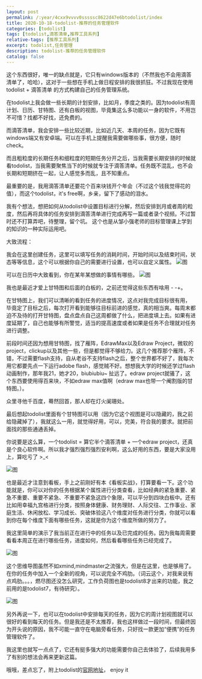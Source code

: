 ```yaml
---
layout: post
permalink: /:year/4cxx9vvvv0sssssc8622d47e6btodolist/index
title: 2020-10-18-todolist-推荐的任务管理软件
categories: [todolist]
tags: [todolist,滴答清单,推荐工具系列]
relative-tags: [推荐工具系列]
excerpt: todolist,任务管理
description: todolist-推荐的任务管理软件
catalog: false
---
```




这个东西很好，唯一的缺点就是，它只有windows版本的（不然我也不会用滴答清单了，哈哈），这对于一些想在手机上做日程安排的我很抓狂。不过我现在使用 todolist + 滴答清单 的方式构建自己的任务管理系统。

在todolist上我会做一些长期的计划安排，比如月，季度之类的。因为todolist有周计划、日历、甘特图、还有白板的视图，毕竟集这么多功能以一身的软件，不用岂不可惜？找都不好找，还免费的。

而滴答清单，我会安排一些比较近期，比如近几天、本周的任务，因为它既有windows端又有安卓端。可以在手机上提醒我需要做哪些事，很方便，随时check。

而且粗粒度的长期任务和细粒度的短期任务分开之后，当我需要长期安排的时候就看todolist，当我需要聚焦当下的时候就专注于滴答清单。任务既不混乱，也不会长期和短期挤在一起，让人感觉多而乱，且不知重点。

最重要的是，我用滴答清单还要花个百来块钱开个年会（不过这个钱我觉得花的值），而这个todolist，it's free啊，乡亲，留下了感动的泪水。



我有个想法，想把如何从todolist中设置目标进行分解，然后安排到月或者周的粒度，然后再将具体的任务安排到滴答清单进行完成再写一篇或者录个视频。不过暂时还不打算弄吧，待整理，留个坑。 这个也是从邹小强老师的目标管理课上学到的知识的一种实际运用吧。



大致流程：

我会在这里创建任务，这里可以填写任务的消耗时间，开始时间以及结束时间，状态等等信息，这个可以根据你自己的需要进行设置，也可以自定义属性。
![图](https://gitee.com/linxingyang/at-2020-10-02-image/raw/master/image/T-todolist/image/2020-10-18/01.png)



可以在日历中大致看到，你在某年某想做的事情有哪些。
![图](https://gitee.com/linxingyang/at-2020-10-02-image/raw/master/image/T-todolist/image/2020-10-18/02.png)



我也是最近才爱上甘特图和后面的白板的，之前还觉得这些东西有啥用 - -+。

在甘特图上，我们可以清晰的看到任务的进度情况，这点对我完成目标很有用，	毕竟定了目标之后，每次打开看到能够往目标前进的感觉，真的相当爽。每周末都迫不及待的打开甘特图，盘点盘点自己这周都做了什么，把进度填上去。如果有进度延期了，自己也能够有所警觉，适当的提高速度或者如果是任务不合理就对任务进行调整。

前段时间还因为想用甘特图，找了雁阵，EdrawMax以及Edraw Project，微软的project，clickup以及其他一些，但是都觉得不够给力。这几个推荐那个雁阵，不错，不过需要flash支持，自从老谷不支持flash之后，整个世界都不好了，我每次用它都要先点一下运行adobe flash，感觉贼不好。想想我大学的时候还学过flash动画制作，那年我21，她才20，biubiubiu~ 扯远了。edraw project就骚了，这个东西要使用得百来块，不如edraw max值啊（edraw max也带一个阉割版的甘特图。）。

众里寻他千百度，蓦然回首，那人却在灯火阑珊处。

最后想起todolist里面有个甘特图可以用（因为它这个视图是可以隐藏的，我之前给隐藏掉了），我就这么一用，就觉得好用，可以，完美，符合我的要求。就把前面找的那些通通丢掉。

你说要是这么算，一个todolist = 算它半个滴答清单 + 一个edraw project，还真是个良心软件啊。所以我才强烈强烈强烈安利啊，这么好用的东西，要是大家没用上，算吃亏了 >_<

![图](https://gitee.com/linxingyang/at-2020-10-02-image/raw/master/image/T-todolist/image/2020-10-18/03.png)



也是最近才注意到看板，手上之前刚好有本《看板实战》，打算要看一下。这个功能就是，你可以对你的任务根据某个属性进行分类查看，比如经典的紧急重要、紧急不重要、重要不紧急、不重要不紧急这四个象限，可以平分到四块白板中。还有比如用幸福九宫格进行分类，按照身体健康、财务理财、人际交往、工作事业、家庭生活、休闲放松、学习成长、突破体验这八个维度对任务进行分类，你就可以看到你在每个维度下面有哪些任务，这就是你为这个维度所做的努力了。

我这里简单的演示了我当前正在进行中的任务以及已完成的任务。因为我每周需要看看本周正在进行哪些任务，进度如何，然后看看哪些任务已经完成了。

![图](https://gitee.com/linxingyang/at-2020-10-02-image/raw/master/image/T-todolist/image/2020-10-18/04.png)



这个思维导图虽然不如xmind,mindmaster之流强大，但是在这里，也是够用了。在你的任务中加入一个全新的视角，可以说完全不鸡肋。（词云这个，对我来说有点鸡肋。。。，燃尽图还没怎么研究，工作负荷图也是todolist8才出来的功能，我之前用的是todolist7，有待研究）。

![图](https://gitee.com/linxingyang/at-2020-10-02-image/raw/master/image/T-todolist/image/2020-10-18/05.png)



另外再说一下，也可以在todolist中安排每天的任务，因为它的周计划视图就可以很好的看到每天的任务。但是我还是不太推荐，我也这样做过一段时间，但最终因为开头说的原因，我不可能一直守在电脑旁看任务，只好找一款更加“便携”的任务管理软件了。



我这里也就写一点点了，它还有挺多强大的功能需要你自己去体验了，后续我用多了有别的想法会再来更新这篇。

哦哦，差点忘了，附上todolist的[官网地址](https://www.abstractspoon.com/)， enjoy it 

